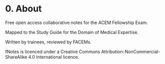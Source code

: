 # 0. About

Free open access collaborative notes for the ACEM Fellowship Exam. 

Mapped to the Study Guide for the Domain of Medical Expertise.

Written by trainees, reviewed by FACEMs.













fNotes is licenced under a Creative Commons Attribution-NonCommercial-ShareAlike 4.0 International licence. 

